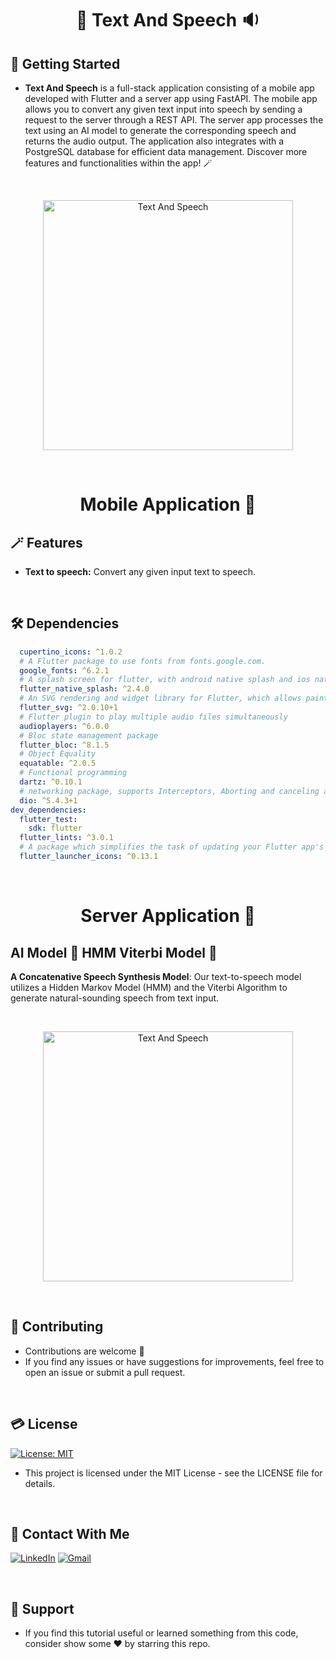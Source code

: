 # <div align="center">📃 Text And Speech 🔉</div>

## 🚀 Getting Started

- **Text And Speech** is a full-stack application consisting of a mobile app developed with Flutter and a server app using FastAPI.
The mobile app allows you to convert any given text input into speech by sending a request to the server through a REST API.
The server app processes the text using an AI model to generate the corresponding speech and returns the audio output.
The application also integrates with a PostgreSQL database for efficient data management. Discover more features and functionalities within the app! 🪄
<br/>
<p align="center">
  <img src="https://github.com/BenmoussaYounes/text-and-speech-app/assets/108725492/b95b1633-473f-4950-a125-0355e8e56810" alt="Text And Speech" width="400" height="400">
</p>
<br/>

# <div align="center"> Mobile Application 📱</div>

## 🪄 Features

- **Text to speech:** Convert any given input text to speech.

<br/>

## 🛠 Dependencies

```yaml
  cupertino_icons: ^1.0.2
  # A Flutter package to use fonts from fonts.google.com.
  google_fonts: ^6.2.1
  # A splash screen for flutter, with android native splash and ios native splash.
  flutter_native_splash: ^2.4.0
  # An SVG rendering and widget library for Flutter, which allows painting and displaying Scalable Vector Graphics 1.1 files.
  flutter_svg: ^2.0.10+1
  # Flutter plugin to play multiple audio files simultaneously
  audioplayers: ^6.0.0
  # Bloc state management package
  flutter_bloc: ^8.1.5
  # Object Equality
  equatable: ^2.0.5
  # Functional programming
  dartz: ^0.10.1
  # networking package, supports Interceptors, Aborting and canceling a request, Custom adapters, Transformers, etc.
  dio: ^5.4.3+1
dev_dependencies:
  flutter_test:
    sdk: flutter
  flutter_lints: ^3.0.1
  # A package which simplifies the task of updating your Flutter app's launcher icon.
  flutter_launcher_icons: ^0.13.1
```

<br/>

# <div align="center"> Server Application 🚀 </div>

## AI Model 🔮 HMM Viterbi Model 🔮

**A Concatenative Speech Synthesis Model**: Our text-to-speech model utilizes a Hidden Markov Model (HMM) and the Viterbi Algorithm to generate natural-sounding speech from text input.

<br>
<p align="center">
  <img src="https://github.com/BenmoussaYounes/text-and-speech-app/assets/108725492/2c19918b-116f-4085-b088-8229e6d9bf97" alt="Text And Speech" width="full" height="400">
</p>

<br/>

## 🫴 Contributing

- Contributions are welcome 💜
- If you find any issues or have suggestions for improvements, feel free to open an issue or submit a pull request.

<br/>

## 💳 License

[![License: MIT](https://img.shields.io/badge/License-MIT-yellow.svg)](https://opensource.org/licenses/MIT)

- This project is licensed under the MIT License - see the LICENSE file for details.

<br/>

## 🤝 Contact With Me

[![LinkedIn](https://img.shields.io/badge/LinkedIn-0077B5?style=for-the-badge&logo=linkedin&logoColor=white)](https://www.linkedin.com/in/younesbenmoussa/)
[![Gmail](https://img.shields.io/badge/Gmail-333333?style=for-the-badge&logo=gmail&logoColor=red)](https://devbenmoussayounes@gmail.com)

<br/>

## 💖 Support

- If you find this tutorial useful or learned something from this code, consider show some ❤️ by starring this repo.
